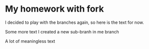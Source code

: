 # My homework with fork
I decided to play with the branches again, so here is the text for now.

Some more text
I created a new sub-branh in me branch

A lot of meaningless text
